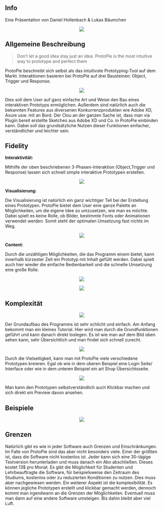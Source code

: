 ## Info

Eine Präsentation von Daniel Hollenbach & Lukas Bäumchen

<p align="center">
    <img src="./Protopie.png">
</p>

## Allgemeine Beschreibung

> Don’t let a good idea stay just an idea. ProtoPie is the most intuitive way to prototype and perfect them

ProtoPie beschreibt sich selbst als das intuitivste Prototyping-Tool auf dem Markt. Interaktionen basieren bei ProtoPie auf drei Bausteinen: Object, Trigger und Response. 

<p align="center">
  <img src="./object.PNG">
</p>

Dies soll dem User auf ganz einfache Art und Weise den Bau eines interaktiven Prototyps ermöglichen. Außerdem sind natürlich auch die bekannten Features aus diversenen Konkurrenzprodukten wie Adobe XD, Axure usw. mit an Bord. Der Clou an der ganzen Sache ist, dass man via Plugin bereit erstellte Sketches aus Adobe XD und Co. in ProtoPie einbinden kann. Dabei soll das grundsätzliche Nutzen dieser Funktionen einfacher, verständlicher und leichter sein.


## Fidelity

**Interaktivität:**

Mithilfe der oben beschriebenen 3-Phasen-Interaktion (Object,Trigger und Response) lassen sich schnell simple interaktive Prototypen erstellen. 

<p align="center">
  <img src="./interact.gif">
</p>


**Visualisierung:**

Die Visualisierung ist natürlich ein ganz wichtiger Teil bei der Erstellung eines Prototypen. ProtoPie bietet dem User eine ganze Palette an Möglichkeiten, um die eigene Idee so umzusetzen, wie man es möchte. Dabei spielt es keine Rolle, ob Bilder, bestimmte Fonts oder Animationen verwendet werden. Somit steht der optimalen Umsetzung fast nichts im Weg.

<p align="center">
  <img src="./visual.gif">
</p>

**Content:**

Durch die unzähligen Möglichkeiten, die das Programm einem bietet, kann innerhalb kürzester Zeit ein Prototyp mit Inhalt gefüllt werden. Dabei spielt auch hier wieder die einfache Bedienbarkeit und die schnelle Umsetzung eine große Rolle.

<p align="center">
  <img src="./content.PNG">
</p>

<p align="center">
  <img src="./content2.png">
</p>

## Komplexität

<p align="center">
  <img src="./komplex1.png">
</p>

Der Grundaufbau des Programms ist sehr schlicht und einfach. Am Anfang bekommt man ein kleines Tutorial. Hier wird man durch die Grundfunktionen geführt und kann danach direkt loslegen. Es ist wie man auf dem Bild oben sehen kann, sehr Übersichtlich und man findet sich schnell zurecht. 

<p align="center">
  <img src="./komplex2.png">
</p>

Durch die Vielseitigkeit, kann man mit ProtoPie viele verschiedene Prototypen kreieren. Egal ob wie in dem oberen Beispiel eine Login Seite/ Interface oder wie in dem unteren Beispiel ein art Shop Übersichtsseite.

<p align="center">
  <img src="./komplex3.png">
</p>

Man kann den Prototypen selbstverständlich auch Klickbar machen und sich direkt ein Preview davon ansehen. 

## Beispiele

<p align="center">
  <img src="./Beispiel.gif">
</p>

## Grenzen

Natürlich gibt es wie in jeder Software auch Grenzen und Einschränkungen. Im Falle von ProtoPie sind das aber nicht besonders viele. Einer der größten ist, dass die Software nicht kostenlos ist. Jeder kann sich eine 30-tägige Testversion herunterladen und muss danach ein Abo abschließen. Dieses kostet 13$ pro Monat. Es gibt die Möglichkeit für Studenten und Lehrbeauftragte die Software, für beispielsweise den Zeitraum des Studiums, kostenlos oder zu reduzierten Konditionen zu nutzen. Dies muss aber nachgewiesen werden. Ein weiterer Aspekt ist die komplexibilität. Es können jegliche Prototypen erstellt und klickbar gemacht werden, dennoch kommt man irgendwann an die Grenzen der Möglichkeiten. Eventuell muss man dann auf eine andere Software umsteigen. Bis dahin bleibt aber viel Luft.   
